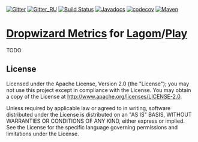 [![Gitter](https://img.shields.io/badge/chat-gitter-purple.svg)](https://gitter.im/taymyr/taymyr)
[![Gitter_RU](https://img.shields.io/badge/chat-russian%20channel-purple.svg)](https://gitter.im/taymyr/taymyr_ru)
[![Build Status](https://travis-ci.org/taymyr/lagom-metrics.svg?branch=master)](https://travis-ci.org/taymyr/lagom-metrics)
[![Javadocs](https://www.javadoc.io/badge/org.taymyr.lagom/lagom-metrics-java_2.12.svg)](https://www.javadoc.io/doc/org.taymyr.lagom/lagom-metrics-java_2.12)
[![codecov](https://codecov.io/gh/taymyr/lagom-metrics/branch/master/graph/badge.svg)](https://codecov.io/gh/taymyr/lagom-metrics)
[![Maven](https://img.shields.io/maven-central/v/org.taymyr.lagom/lagom-metrics-java_2.12.svg)](https://search.maven.org/search?q=a:lagom-metrics-java_2.12%20AND%20g:org.taymyr.lagom)

# [Dropwizard Metrics](https://metrics.dropwizard.io) for [Lagom](https://www.lagomframework.com)/[Play](https://playframework.com)

TODO

## License

Licensed under the Apache License, Version 2.0 (the "License"); you may not use this project except in compliance with the License. You may obtain a copy of the License at http://www.apache.org/licenses/LICENSE-2.0.

Unless required by applicable law or agreed to in writing, software distributed under the License is distributed on an "AS IS" BASIS, WITHOUT WARRANTIES OR CONDITIONS OF ANY KIND, either express or implied. See the License for the specific language governing permissions and limitations under the License.

